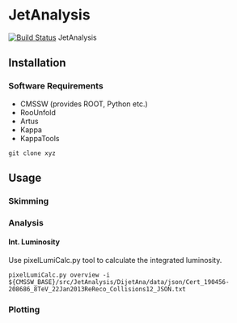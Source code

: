 JetAnalysis
===========
[![Build Status](https://travis-ci.org/claria/JetAnalysis.svg?branch=master)](https://travis-ci.org/claria/JetAnalysis)
JetAnalysis

## Installation

### Software Requirements
- CMSSW (provides ROOT, Python etc.)
- RooUnfold
- Artus
- Kappa
- KappaTools

```
git clone xyz
```

## Usage


### Skimming

### Analysis

#### Int. Luminosity

Use pixelLumiCalc.py tool to calculate the integrated luminosity.

```pixelLumiCalc.py overview -i ${CMSSW_BASE}/src/JetAnalysis/DijetAna/data/json/Cert_190456-208686_8TeV_22Jan2013ReReco_Collisions12_JSON.txt```

### Plotting
